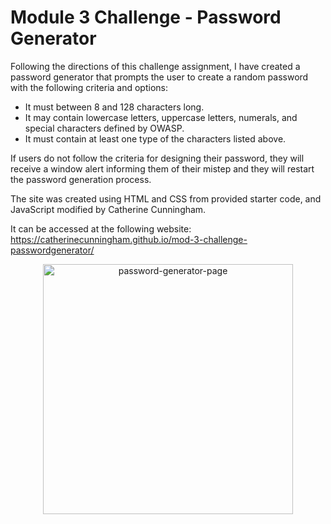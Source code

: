 # Module 3 Challenge - Password Generator

Following the directions of this challenge assignment, I have created a password generator that prompts the user to create a random password with the following criteria and options:

- It must between 8 and 128 characters long.
- It may contain lowercase letters, uppercase letters, numerals, and special characters defined by OWASP.
- It must contain at least one type of the characters listed above.

If users do not follow the criteria for designing their password, they will receive a window alert informing them of their mistep and they will restart the password generation process.

The site was created using HTML and CSS from provided starter code, and JavaScript modified by Catherine Cunningham.  

It can be accessed at the following website:  https://catherinecunningham.github.io/mod-3-challenge-passwordgenerator/

<p style="text-align: center;">
<img width="400" alt="password-generator-page" src="https://user-images.githubusercontent.com/107148691/180493970-19677497-bcb0-4901-b549-bf059fa13116.png">
</p>